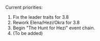 Current priorities:

1. Fix the leader traits for 3.8
2. Rework Elena/Hezi/Okra for 3.8
3. Begin "The Hunt for Hezi" event chain.
4. (To be added)
